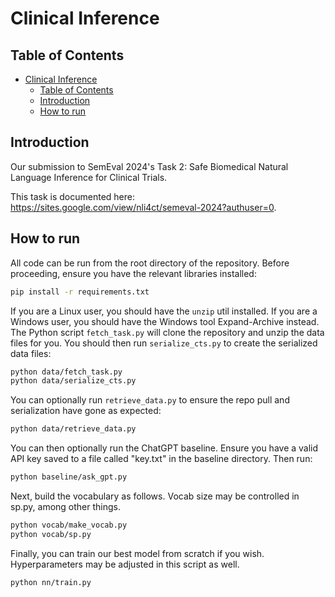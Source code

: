 # Clinical Inference

## Table of Contents

- [Clinical Inference](#clinical-inference)
  - [Table of Contents](#table-of-contents)
  - [Introduction](#introduction)
  - [How to run](#how-to-run)

## Introduction

Our submission to SemEval 2024's Task 2: Safe Biomedical Natural Language Inference for Clinical Trials.

This task is documented here: <https://sites.google.com/view/nli4ct/semeval-2024?authuser=0>.

## How to run

All code can be run from the root directory of the repository. Before proceeding, ensure you have the relevant libraries installed:
  
```bash
pip install -r requirements.txt
```

If you are a Linux user, you should have the ```unzip``` util installed. If you are a Windows user, you should
have the Windows tool Expand-Archive instead. The Python script ```fetch_task.py``` will clone the repository and unzip the data files for you. You should then run ```serialize_cts.py``` to create the serialized data files:

```bash
python data/fetch_task.py
python data/serialize_cts.py
```

You can optionally run ```retrieve_data.py``` to ensure the repo pull and serialization have gone as expected:

```bash
python data/retrieve_data.py
```

You can then optionally run the ChatGPT baseline. Ensure you have a valid API key saved to a file
called "key.txt" in the baseline directory. Then run:

```bash
python baseline/ask_gpt.py
```

Next, build the vocabulary as follows. Vocab size may be controlled in sp.py, among other things.
  
```bash
python vocab/make_vocab.py
python vocab/sp.py
```

Finally, you can train our best model from scratch if you wish. Hyperparameters may be adjusted in this script as well.

```bash
python nn/train.py
```
